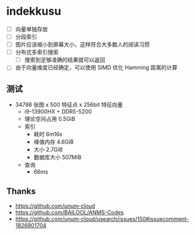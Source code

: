 # indekkusu

- [ ] 向量单独存放
- [ ] 分段索引
- [ ] 图片应该缩小到屏幕大小，这样符合大多数人的阅读习惯
- [ ] 分布式多索引搜索
  - [ ] 搜索到足够准确的结果就可以返回
- [ ] 由于向量维度已经确定，可以使用 SIMD 优化 Hamming 距离的计算

## 测试

- 34788 张图 x 500 特征点 x 256bit 特征向量
  - i9-13900HX + DDR5-5200
  - 理论空间占用 0.5GiB
  - 索引
    - 耗时 6m16s
    - 峰值内存 4.6GiB
    - 大小 2.7GiB
    - 数据库大小 507MiB
  - 查询
    - 66ms

## Thanks

- https://github.com/unum-cloud
- https://github.com/BAILOOL/ANMS-Codes
- https://github.com/unum-cloud/usearch/issues/150#issuecomment-1826901704
